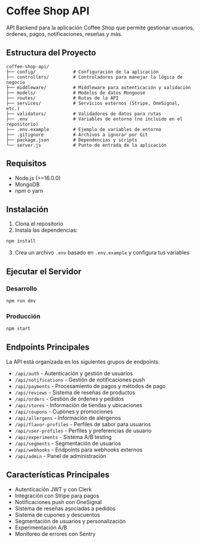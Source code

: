 # Coffee Shop API

API Backend para la aplicación Coffee Shop que permite gestionar usuarios, órdenes, pagos, notificaciones, reseñas y más.

## Estructura del Proyecto

```
coffee-shop-api/
├── config/              # Configuración de la aplicación
├── controllers/         # Controladores para manejar la lógica de negocio
├── middleware/          # Middleware para autenticación y validación
├── models/              # Modelos de datos Mongoose
├── routes/              # Rutas de la API
├── services/            # Servicios externos (Stripe, OneSignal, etc.)
├── validators/          # Validadores de datos para rutas
├── .env                 # Variables de entorno (no incluido en el repositorio)
├── .env.example         # Ejemplo de variables de entorno
├── .gitignore           # Archivos a ignorar por Git
├── package.json         # Dependencias y scripts
└── server.js            # Punto de entrada de la aplicación
```

## Requisitos

- Node.js (>=16.0.0)
- MongoDB
- npm o yarn

## Instalación

1. Clona el repositorio
2. Instala las dependencias:

```bash
npm install
```

3. Crea un archivo `.env` basado en `.env.example` y configura tus variables

## Ejecutar el Servidor

### Desarrollo

```bash
npm run dev
```

### Producción

```bash
npm start
```

## Endpoints Principales

La API está organizada en los siguientes grupos de endpoints:

- `/api/auth` - Autenticación y gestión de usuarios
- `/api/notifications` - Gestión de notificaciones push
- `/api/payments` - Procesamiento de pagos y métodos de pago
- `/api/reviews` - Sistema de reseñas de productos
- `/api/orders` - Gestión de órdenes y pedidos
- `/api/stores` - Información de tiendas y ubicaciones
- `/api/coupons` - Cupones y promociones
- `/api/allergens` - Información de alérgenos
- `/api/flavor-profiles` - Perfiles de sabor para usuarios
- `/api/user-profiles` - Perfiles y preferencias de usuario
- `/api/experiments` - Sistema A/B testing
- `/api/segments` - Segmentación de usuarios
- `/api/webhooks` - Endpoints para webhooks externos
- `/api/admin` - Panel de administración

## Características Principales

- Autenticación JWT y con Clerk
- Integración con Stripe para pagos
- Notificaciones push con OneSignal
- Sistema de reseñas asociadas a pedidos
- Sistema de cupones y descuentos
- Segmentación de usuarios y personalización
- Experimentación A/B
- Monitoreo de errores con Sentry
